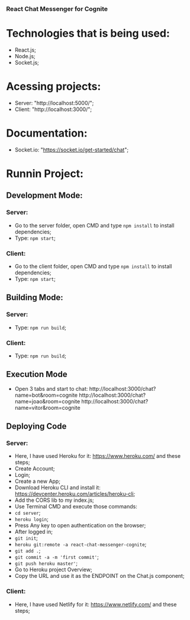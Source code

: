 ### React Chat Messenger for Cognite
 
# Technologies that is being used:
- React.js;
- Node.js;
- Socket.js;

# Acessing projects:
- Server: "http://localhost:5000/";
- Client: "http://localhost:3000/";

# Documentation:
- Socket.io: "https://socket.io/get-started/chat";

# Runnin Project:
## Development Mode:
### Server:
- Go to the server folder, open CMD and type `npm install` to install dependencies;
- Type: `npm start`;

### Client:
- Go to the client folder, open CMD and type `npm install` to install dependencies;
- Type: `npm start`;

## Building Mode:
### Server:
- Type: `npm run build`;

### Client:
- Type: `npm run build`;

## Execution Mode
- Open 3 tabs and start to chat:
http://localhost:3000/chat?name=bot&room=cognite
http://localhost:3000/chat?name=joao&room=cognite
http://localhost:3000/chat?name=vitor&room=cognite

## Deploying Code
### Server:
- Here, I have used Heroku for it: https://www.heroku.com/ and these steps;
- Create Account;
- Login;
- Create a new App;
- Download Heroku CLI and install it: https://devcenter.heroku.com/articles/heroku-cli;
- Add the CORS lib to my index.js;
- Use Terminal CMD and execute those commands:
- `cd server`;
- `heroku login`;
- Press Any key to open authentication on the browser;
- After logged in;
- `git init`;
- `heroku git:remote -a react-chat-messenger-cognite`;
- `git add .`;
- `git commit -a -m 'first commit'`;
- `git push heroku master'`;
- Go to Heroku project Overview;
- Copy the URL and use it as the ENDPOINT on the Chat.js component;

### Client:
- Here, I have used Netlify for it: https://www.netlify.com/ and these steps;